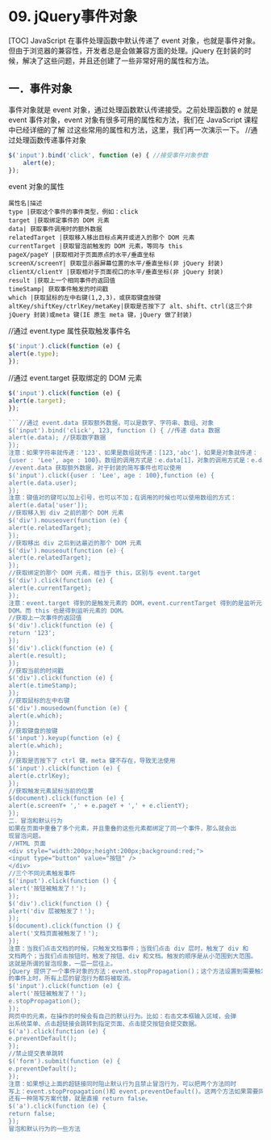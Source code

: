 # 09. jQuery事件对象
[TOC]
JavaScript 在事件处理函数中默认传递了 event 对象，也就是事件对象。但由于浏览器的兼容性，开发者总是会做兼容方面的处理。jQuery 在封装的时候，解决了这些问题，并且还创建了一些非常好用的属性和方法。
## 一．事件对象
事件对象就是 event 对象，通过处理函数默认传递接受。之前处理函数的 e 就是 event
事件对象，event 对象有很多可用的属性和方法，我们在 JavaScript 课程中已经详细的了解
过这些常用的属性和方法，这里，我们再一次演示一下。
//通过处理函数传递事件对象
```javascript
$('input').bind('click', function (e) { //接受事件对象参数
    alert(e);
});
```
event 对象的属性
```table
属性名|描述
type |获取这个事件的事件类型，例如：click
target |获取绑定事件的 DOM 元素
data| 获取事件调用时的额外数据
relatedTarget |获取移入移出目标点离开或进入的那个 DOM 元素
currentTarget |获取冒泡前触发的 DOM 元素，等同与 this
pageX/pageY |获取相对于页面原点的水平/垂直坐标
screenX/screenY| 获取显示器屏幕位置的水平/垂直坐标(非 jQuery 封装)
clientX/clientY |获取相对于页面视口的水平/垂直坐标(非 jQuery 封装)
result |获取上一个相同事件的返回值
timeStamp| 获取事件触发的时间戳
which |获取鼠标的左中右键(1,2,3)，或获取键盘按键
altKey/shiftKey/ctrlKey/metaKey|获取是否按下了 alt、shift、ctrl(这三个非 jQuery 封装)或meta 键(IE 原生 meta 键，jQuery 做了封装)
```
//通过 event.type 属性获取触发事件名
```javascript
$('input').click(function (e) {
alert(e.type);
});
```
//通过 event.target 获取绑定的 DOM 元素
```javascript
$('input').click(function (e) {
alert(e.target);
});

```//通过 event.data 获取额外数据，可以是数字、字符串、数组、对象
$('input').bind('click', 123, function () { //传递 data 数据
alert(e.data); //获取数字数据
});
注意：如果字符串就传递：'123'、如果是数组就传递：[123,'abc']，如果是对象就传递：
{user : 'Lee', age : 100}。数组的调用方式是：e.data[1]，对象的调用方式是：e.data.user。
//event.data 获取额外数据，对于封装的简写事件也可以使用
$('input').click({user : 'Lee', age : 100},function (e) {
alert(e.data.user);
});
注意：键值对的键可以加上引号，也可以不加；在调用的时候也可以使用数组的方式：
alert(e.data['user']);
//获取移入到 div 之前的那个 DOM 元素
$('div').mouseover(function (e) {
alert(e.relatedTarget);
});
//获取移出 div 之后到达最近的那个 DOM 元素
$('div').mouseout(function (e) {
alert(e.relatedTarget);
});
//获取绑定的那个 DOM 元素，相当于 this，区别与 event.target
$('div').click(function (e) {
alert(e.currentTarget);
});
注意：event.target 得到的是触发元素的 DOM，event.currentTarget 得到的是监听元素的
DOM。而 this 也是得到监听元素的 DOM。
//获取上一次事件的返回值
$('div').click(function (e) {
return '123';
});
$('div').click(function (e) {
alert(e.result);
});
//获取当前的时间戳
$('div').click(function (e) {
alert(e.timeStamp);
});
//获取鼠标的左中右键
$('div').mousedown(function (e) {
alert(e.which);
});
//获取键盘的按键
$('input').keyup(function (e) {
alert(e.which);
});
//获取是否按下了 ctrl 键，meta 键不存在，导致无法使用
$('input').click(function (e) {
alert(e.ctrlKey);
});
//获取触发元素鼠标当前的位置
$(document).click(function (e) {
alert(e.screenY+ ',' + e.pageY + ',' + e.clientY);
});
二．冒泡和默认行为
如果在页面中重叠了多个元素，并且重叠的这些元素都绑定了同一个事件，那么就会出
现冒泡问题。
//HTML 页面
<div style="width:200px;height:200px;background:red;">
<input type="button" value="按钮" />
</div>
//三个不同元素触发事件
$('input').click(function () {
alert('按钮被触发了！');
});
$('div').click(function () {
alert('div 层被触发了！');
});
$(document).click(function () {
alert('文档页面被触发了！');
});
注意：当我们点击文档的时候，只触发文档事件；当我们点击 div 层时，触发了 div 和
文档两个；当我们点击按钮时，触发了按钮、div 和文档。触发的顺序是从小范围到大范围。
这就是所谓的冒泡现象，一层一层往上。
jQuery 提供了一个事件对象的方法：event.stopPropagation()；这个方法设置到需要触发
的事件上时，所有上层的冒泡行为都将被取消。
$('input').click(function (e) {
alert('按钮被触发了！');
e.stopPropagation();
});
网页中的元素，在操作的时候会有自己的默认行为。比如：右击文本框输入区域，会弹
出系统菜单、点击超链接会跳转到指定页面、点击提交按钮会提交数据。
$('a').click(function (e) {
e.preventDefault();
});
//禁止提交表单跳转
$('form').submit(function (e) {
e.preventDefault();
});
注意：如果想让上面的超链接同时阻止默认行为且禁止冒泡行为，可以把两个方法同时
写上：event.stopPropagation()和 event.preventDefault()。这两个方法如果需要同时启用的时候，
还有一种简写方案代替，就是直接 return false。
$('a').click(function (e) {
return false;
});
冒泡和默认行为的一些方法